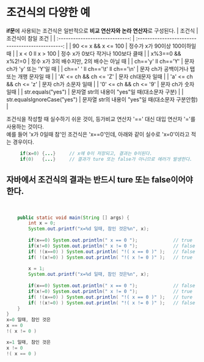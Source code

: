 # 조건식의 다양한 예
**if문**에 사용되는 조건식은 일반적으로 **비교 연산자와 논라 연산자**로 구성된다.
|             조건식               |                조건식이 참일 조건                  |
| :-----------------------------: | :-----------------------------------------------: |
|       90 <= x && x <= 100       |          정수가 x가 90이상 100이하일 때             |
|        x < 0 ll x > 100         |        정수 x가 0보다 작거나 100보다 클때           |
|        x%3==0 && x%2!=0         |     정수 x가 3의 배수지만, 2의 배수는 아닐 때        |
|       ch=='y' ll ch=='Y'        |            문자 ch가 'y' 또는 'Y'일 때              |
| ch==' ' ll ch=='\t' ll ch=='\n' |    문자 ch가 공백이거나 탭 또는 개행 문자일 때        |
|     'A' <= ch && ch <= 'Z'      |                문자 ch대문자 일때                   |
|     'a' <= ch && ch <= 'z'      |               문자 ch가 소문자 일때                 |
|     '0' <= ch && ch <= '9'      |                문자 ch가 숫자일때                   |
|        str.equals("yes")        |   문자열 str의 내용이 "yes"일 때(대소문자 구분)      |
|   str.equalsIgnoreCase("yes")   | 문자열 str의 내용이 "yes"일 때(대소문자 구분안함)     |

조건식을 작성할 때 실수하기 쉬운 것이, 등가비교 연산자 '==' 대신 대입 연산자 '='를 사용하는 것이다.<br>
예를 들어 'x가 0일때 참'인 조건식은 'x==0'인데, 아래와 같이 실수로 'x=0'이라고 적는 경우이다.
```java
     if(x=0) {...}     // x에 0이 저장되고, 결과는 0이된다.
     if(0)   {...}     // 결과가 ture 또는 false가 아니므로 에러가 발생한다.
```
<h2>자바에서 조건식의 결과는 반드시 ture 또는 false이어야 한다.</h2>
<br>

```java
	public static void main(String [] args) {   
		int x = 0;
		System.out.printf("x=%d 일때, 참인 것은%n", x);
		
		if(x==0) System.out.println(" x == 0 ");             // true
		if(x!=0) System.out.println(" x != 0 ");             // false
		if( !(x==0) ) System.out.println( "!( x == 0 )" );   // false
		if( !(x!=0) ) System.out.println( "!( x != 0 )" );   // true
		
		x = 1;
		System.out.printf("x=%d 일때, 참인 것은%n", x);
		
		if(x==0) System.out.println(" x == 0 ");             // false   
		if(x!=0) System.out.println(" x != 0 ");             // true
		if( !(x==0) ) System.out.println( "!( x == 0 )" );   // ture
		if( !(x!=0) ) System.out.println( "!( x != 0 )" );   // false			
    }
} 
x=0 일때, 참인 것은 
x == 0 
!( x != 0 )

x=1 일때, 참인 것은
x != 0 
!( x == 0 )
```
